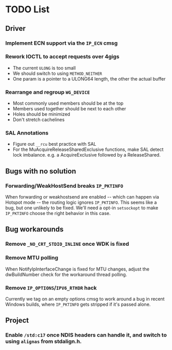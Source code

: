 # TODO List

## Driver

### Implement ECN support via the `IP_ECN` cmsg

### Rework IOCTL to accept requests over 4gigs
- The current `ULONG` is too small
- We should switch to using `METHOD_NEITHER`
- One param is a pointer to a ULONG64 length, the other the actual buffer

### Rearrange and regroup `WG_DEVICE`
- Most commonly used members should be at the top
- Members used together should be next to each other
- Holes should be minimized
- Don't stretch cachelines

### SAL Annotations
- Figure out `__rcu` best practice with SAL
- For the MuAcquireReleaseSharedExclusive functions, make SAL detect lock
  imbalance. e.g. a AcquireExclusive followed by a ReleaseShared.

## Bugs with no solution

### Forwarding/WeakHostSend breaks `IP_PKTINFO`
When forwarding or weakhostsend are enabled -- which can happen via Hotspot
mode -- the routing logic ignores `IP_PKTINFO`. This seems like a bug, but one
unlikely to be fixed. We'll need a opt-in `setsockopt` to make `IP_PKTINFO`
choose the right behavior in this case.

## Bug workarounds

### Remove `_NO_CRT_STDIO_INLINE` once WDK is fixed

### Remove MTU polling
When NotifyIpInterfaceChange is fixed for MTU changes, adjust the dwBuildNumber
check for the workaround thread polling.

### Remove `IP_OPTIONS`/`IPV6_RTHDR` hack
Currently we tag on an empty options cmsg to work around a bug in recent
Windows builds, where `IP_PKTINFO` gets stripped if it's passed alone.

## Project

### Enable `/std:c17` once NDIS headers can handle it, and switch to using `alignas` from stdalign.h.
